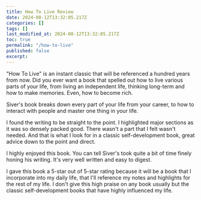 ```yaml
---
title: How To Live Review
date: 2024-08-12T13:32:05.217Z
categories: []
tags: []
last_modified_at: 2024-08-12T13:32:05.217Z
toc: true
permalink: "/how-to-live"
published: false
excerpt: 
---
```

"How To Live" is an instant classic that will be referenced a hundred years from now. Did you ever want a book that spelled out how to live various parts of your life, from living an independent life, thinking long-term and how to make memories. Even, how to become rich.

Siver's book breaks down every part of your life from your career, to how to interact with people and master one thing in your life.

I found the writing to be straight to the point. I highlighted major sections as it was so densely packed good. There wasn't a part that I felt wasn't needed. And that is what I look for in a classic self-development book, great advice down to the point and direct.

I highly enjoyed this book. You can tell Siver's took quite a bit of time finely honing his writing. It's very well written and easy to digest.

I gave this book a 5-star out of 5-star rating because it will be a book that I incorporate into my daily life, that I'll reference my notes and highlights for the rest of my life. I don't give this high praise on any book usually but the classic self-development books that have highly influenced my life.